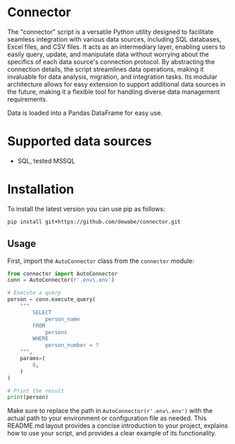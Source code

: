 # Connector

The "connector" script is a versatile Python utility designed to facilitate seamless integration with various data sources, including SQL databases, Excel files, and CSV files. It acts as an intermediary layer, enabling users to easily query, update, and manipulate data without worrying about the specifics of each data source's connection protocol. By abstracting the connection details, the script streamlines data operations, making it invaluable for data analysis, migration, and integration tasks. Its modular architecture allows for easy extension to support additional data sources in the future, making it a flexible tool for handling diverse data management requirements.

Data is loaded into a Pandas DataFrame for easy use.

# Supported data sources

- SQL, tested MSSQL

# Installation

To install the latest version you can use pip as follows:

```sh
pip install git+https://github.com/dewabe/connector.git
```

## Usage

First, import the `AutoConnector` class from the `connector` module:

```python
from connector import AutoConnector
conn = AutoConnector(r'.env\.env')

# Execute a query
person = conn.execute_query(
    """
        SELECT
            person_name
        FROM
            persons
        WHERE
            person_number = ?
    """,
    params=(
        8,
    )
)

# Print the result
print(person)
```

Make sure to replace the path in `AutoConnector(r'.env\.env')` with the actual path to your environment or configuration file as needed. This README.md layout provides a concise introduction to your project, explains how to use your script, and provides a clear example of its functionality.